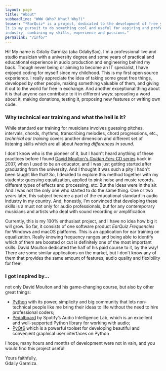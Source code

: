 ```yaml
---
layout: page
title: "About"
subheadline: "WWW (Who? What? Why?)"
teaser: "*EarQuiz* is a project, dedicated to the development of free yet quality software for **technical ear training**. 
It is my pursuit to do something cool and useful for aspiring and professional musicians and all people involved in audio 
industry, combining my skills, experience and passions."
permalink: "/info/"
---
```


Hi! My name is Gdaliy Garmiza (aka GdaliySax). I'm a professional live and studio musician with a university degree and some years of practical 
and educational experience in audio production and engineering behind my back. Though never being or aiming to become an IT specialist, 
I have enjoyed coding for myself since my childhood. This is my first open source experience. I really appreciate the idea
of taking some great free things, developed by other people, making something valuable of them, and giving it out to the world for free in exchange.
And another exceptional thing about it is that anyone can contribute to it in different ways: spreading a word about it, 
making donations, testing it, proposing new features or writing own code.

### Why technical ear training and what the hell is it?

While standard ear training for musicians involves guessing pitches, intervals, chords, rhythms, transcribing melodies, chord progressions,
etc., *technical ear training* covers another dimension and different set of listening skills which are all about *hearing differences in sound*.

I don't know who is the pioneer of it, but I hadn't heard anything of these practices before I found [David Moulton's *Golden Ears* CD series][1] back in 2007,
when I used to be an educator, and I was just getting started after graduating from the university.
And I thought it was such a pity I hadn't been taught like that! So, I decided to explore this method together with my 
students: guessing equalization, applied to pink noise and music records, different types of effects and processing, etc.
But the ideas were in the air. And I was not the only one who started to do the same thing. One or two years later, 
this subject became a part of the educational standard in audio industry in my country. And, honestly, I'm convinced
that developing these skills is a must not only for audio professionals, but for any contemporary musicians
and artists who deal with sound recording or amplification.

Currently, this is my 100% enthusiast project, and I have no idea how big it will grow. So far, it consists of one software
product *EarQuiz Frequencies* for Windows and macOS platforms. This is an application for ear training on equalization.
Really knowing frequency ranges and being able to identify which of them are boosted or cut is definitely one of the most 
important skills. David Moulton dedicated the half of his paid course to it, by the way! There are some similar applications
on the market, but I don't know any of them that provides the same amount of features, audio quality and flexibility for free!

### I got inspired by...

not only David Moulton and his game-changing course, but also by other great things:

- [Python][2] with its power, simplicity and big community that lets non-technical people like me bring their ideas to life
without the need to hire professional coders;
- [Pedalboard][3] by Spotify’s Audio Intelligence Lab, which is an excellent and well-supported Python library for working with audio;   
- [PyQt6][4] which is a powerful toolset for developing beautiful and convenient graphical user interfaces on Python

I hope, many hours and months of development were not in vain, and you would find this project useful!

Yours faithfully,<br />
Gdaliy Garmiza.


 [1]: https://goldenearsaudio.com/
 [2]: https://www.python.org/
 [3]: https://spotify.github.io/pedalboard/
 [4]: https://www.riverbankcomputing.com/software/pyqt/
